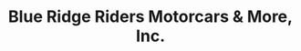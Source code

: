 ---
title: "Blue Ridge Riders Motorcars & More, Inc."
url: /granite-falls/blue-ridge-riders-motorcars-und-more-inc/
shop: Motorrad
---